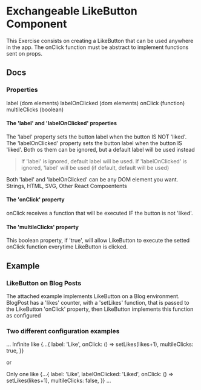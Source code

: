 # Exchangeable LikeButton Component

This Exercise consists on creating a LikeButton that can be used anywhere in the app.
The onClick function must be abstract to  implement functions sent on props.

## Docs

### Properties

label (dom elements)
labelOnClicked (dom elements)
onClick (function)
multileClicks (boolean)

#### The 'label' and 'labelOnClicked' properties

The 'label' property sets the button label when the button IS NOT 'liked'.
The 'labelOnClicked' property sets the button label when the button IS 'liked'.
Both os them can be ignored, but a default label will be used instead

> If 'label' is ignored, default label will be used.
> If 'labelOnClicked' is ignored, 'label' will be used (if default, default will be used)

Both 'label' and 'labelOnClicked' can be any DOM element you want. Strings, HTML, SVG, Other React Compoentents 

#### The 'onClick' property

onClick receives a function that will be executed IF the button is not 'liked'.

#### The 'multileClicks' property

This boolean property, if 'true', will allow LikeButton to execute the setted onClick function everytime LikeButton is clicked.



## Example

### LikeButton on Blog Posts
The attached example implements LikeButton on a Blog environment.
BlogPost has a 'likes' counter, with a 'setLikes' function, that is passed to the LikeButton 'onClick' property, then LikeButton implements this function as configured

### Two different configuration examples

...
Infinite like
{...{
    label: 'Like',
    onClick: () => setLikes(likes+1),
    multileClicks: true,
}}

or

Only one like
{...{
    label: 'Like',
    labelOnClicked: 'Liked',
    onClick: () => setLikes(likes+1),
    multileClicks: false,
}}
...